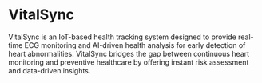 # VitalSync
VitalSync is an IoT-based health tracking system designed to provide real-time ECG monitoring and AI-driven health analysis for early detection of heart abnormalities. VitalSync bridges the gap between continuous heart monitoring and preventive healthcare by offering instant risk assessment and data-driven insights.
